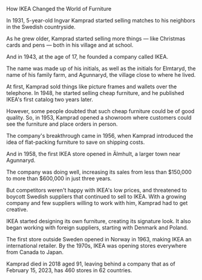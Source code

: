 How IKEA Changed the World of Furniture

In 1931, 5-year-old Ingvar Kamprad started selling matches to his neighbors in the Swedish countryside.

As he grew older, Kamprad started selling more things — like Christmas cards and pens — both in his village and at school.

And in 1943, at the age of 17, he founded a company called IKEA.

The name was made up of his initials, as well as the initials for Elmtaryd, the name of his family farm, and Agunnaryd, the village close to where he lived.

At first, Kamprad sold things like picture frames and wallets over the telephone. In 1948, he started selling cheap furniture, and he published IKEA's first catalog two years later.

However, some people doubted that such cheap furniture could be of good quality. So, in 1953, Kamprad opened a showroom where customers could see the furniture and place orders in person.

The company's breakthrough came in 1956, when Kamprad introduced the idea of flat-packing furniture to save on shipping costs.

And in 1958, the first IKEA store opened in Älmhult, a larger town near Agunnaryd.

The company was doing well, increasing its sales from less than $150,000 to more than $600,000 in just three years.

But competitors weren't happy with IKEA's low prices, and threatened to boycott Swedish suppliers that continued to sell to IKEA. With a growing company and few suppliers willing to work with him, Kamprad had to get creative.

IKEA started designing its own furniture, creating its signature look. It also began working with foreign suppliers, starting with Denmark and Poland.

The first store outside Sweden opened in Norway in 1963, making IKEA an international retailer. By the 1970s, IKEA was opening stores everywhere from Canada to Japan.

Kamprad died in 2018 aged 91, leaving behind a company that as of February 15, 2023, has 460 stores in 62 countries.